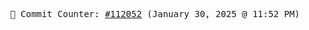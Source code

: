 <p align="center">
    <samp>
        📮 Commit Counter: <a href="https://github.com/Javascript-void0/Javascript-void0/commits/main">#112052</a> (January 30, 2025 @ 11:52 PM)
    </samp>
</p>